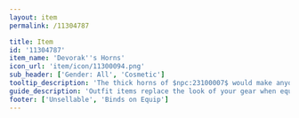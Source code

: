 ```yaml
---
layout: item
permalink: /11304787

title: Item
id: '11304787'
item_name: 'Devorak''s Horns'
icon_url: 'item/icon/11300094.png'
sub_header: ['Gender: All', 'Cosmetic']
tooltip_description: 'The thick horns of $npc:23100007$ would make anyone seem strong and determined.'
guide_description: 'Outfit items replace the look of your gear when equipped.'
footer: ['Unsellable', 'Binds on Equip']
---
```

